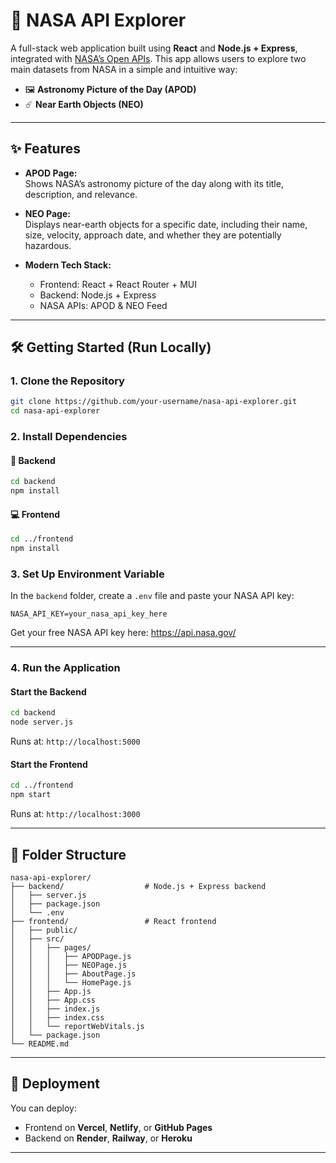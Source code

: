 # 🚀 NASA API Explorer

A full-stack web application built using **React** and **Node.js + Express**, integrated with [NASA’s Open APIs](https://api.nasa.gov/). This app allows users to explore two main datasets from NASA in a simple and intuitive way:

- 🖼️ **Astronomy Picture of the Day (APOD)**
- ☄️ **Near Earth Objects (NEO)**

---

## ✨ Features

- **APOD Page:**  
  Shows NASA’s astronomy picture of the day along with its title, description, and relevance.

- **NEO Page:**  
  Displays near-earth objects for a specific date, including their name, size, velocity, approach date, and whether they are potentially hazardous.

- **Modern Tech Stack:**  
  - Frontend: React + React Router + MUI  
  - Backend: Node.js + Express  
  - NASA APIs: APOD & NEO Feed

---

## 🛠️ Getting Started (Run Locally)

### 1. Clone the Repository

```bash
git clone https://github.com/your-username/nasa-api-explorer.git
cd nasa-api-explorer
```

### 2. Install Dependencies

#### 🔧 Backend

```bash
cd backend
npm install
```

#### 💻 Frontend

```bash
cd ../frontend
npm install
```

### 3. Set Up Environment Variable

In the `backend` folder, create a `.env` file and paste your NASA API key:

```env
NASA_API_KEY=your_nasa_api_key_here
```

Get your free NASA API key here: https://api.nasa.gov/

---

### 4. Run the Application

#### Start the Backend

```bash
cd backend
node server.js
```

Runs at: `http://localhost:5000`

#### Start the Frontend

```bash
cd ../frontend
npm start
```

Runs at: `http://localhost:3000`

---

## 📁 Folder Structure

```
nasa-api-explorer/
├── backend/                  # Node.js + Express backend
│   ├── server.js
│   ├── package.json
│   └── .env
├── frontend/                 # React frontend
│   ├── public/
│   ├── src/
│   │   ├── pages/
│   │   │   ├── APODPage.js
│   │   │   ├── NEOPage.js
│   │   │   ├── AboutPage.js
│   │   │   └── HomePage.js
│   │   ├── App.js
│   │   ├── App.css
│   │   ├── index.js
│   │   ├── index.css
│   │   └── reportWebVitals.js
│   └── package.json
└── README.md

```

---

## 🚀 Deployment

You can deploy:
- Frontend on **Vercel**, **Netlify**, or **GitHub Pages**
- Backend on **Render**, **Railway**, or **Heroku**

---

